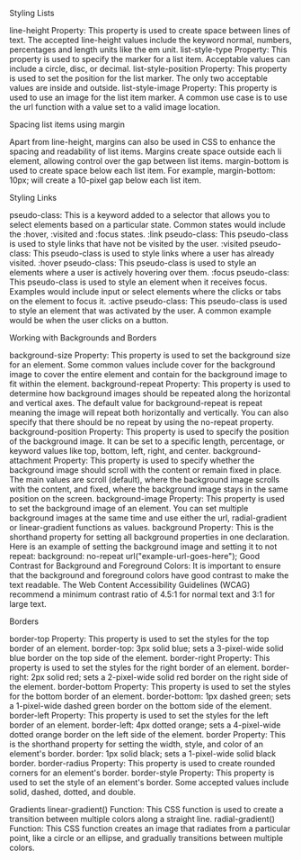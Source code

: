 <!-- @format -->

Styling Lists

line-height Property: This property is used to create space between lines of text. The accepted line-height values include the keyword normal, numbers, percentages and length units like the em unit.
list-style-type Property: This property is used to specify the marker for a list item. Acceptable values can include a circle, disc, or decimal.
list-style-position Property: This property is used to set the position for the list marker. The only two acceptable values are inside and outside.
list-style-image Property: This property is used to use an image for the list item marker. A common use case is to use the url function with a value set to a valid image location.

Spacing list items using margin

Apart from line-height, margins can also be used in CSS to enhance the spacing and readability of list items.
Margins create space outside each li element, allowing control over the gap between list items.
margin-bottom is used to create space below each list item. For example, margin-bottom: 10px; will create a 10-pixel gap below each list item.

Styling Links

pseudo-class: This is a keyword added to a selector that allows you to select elements based on a particular state. Common states would include the :hover, :visited and :focus states.
:link pseudo-class: This pseudo-class is used to style links that have not be visited by the user.
:visited pseudo-class: This pseudo-class is used to style links where a user has already visited.
:hover pseudo-class: This pseudo-class is used to style an elements where a user is actively hovering over them.
:focus pseudo-class: This pseudo-class is used to style an element when it receives focus. Examples would include input or select elements where the clicks or tabs on the element to focus it.
:active pseudo-class: This pseudo-class is used to style an element that was activated by the user. A common example would be when the user clicks on a button.

Working with Backgrounds and Borders

background-size Property: This property is used to set the background size for an element. Some common values include cover for the background image to cover the entire element and contain for the background image to fit within the element.
background-repeat Property: This property is used to determine how background images should be repeated along the horizontal and vertical axes. The default value for background-repeat is repeat meaning the image will repeat both horizontally and vertically. You can also specify that there should be no repeat by using the no-repeat property.
background-position Property: This property is used to specify the position of the background image. It can be set to a specific length, percentage, or keyword values like top, bottom, left, right, and center.
background-attachment Property: This property is used to specify whether the background image should scroll with the content or remain fixed in place. The main values are scroll (default), where the background image scrolls with the content, and fixed, where the background image stays in the same position on the screen.
background-image Property: This property is used to set the background image of an element. You can set multiple background images at the same time and use either the url, radial-gradient or linear-gradient functions as values.
background Property: This is the shorthand property for setting all background properties in one declaration. Here is an example of setting the background image and setting it to not repeat: background: no-repeat url("example-url-goes-here");
Good Contrast for Background and Foreground Colors: It is important to ensure that the background and foreground colors have good contrast to make the text readable. The Web Content Accessibility Guidelines (WCAG) recommend a minimum contrast ratio of 4.5:1 for normal text and 3:1 for large text.

Borders

border-top Property: This property is used to set the styles for the top border of an element. border-top: 3px solid blue; sets a 3-pixel-wide solid blue border on the top side of the element.
border-right Property: This property is used to set the styles for the right border of an element. border-right: 2px solid red; sets a 2-pixel-wide solid red border on the right side of the element.
border-bottom Property: This property is used to set the styles for the bottom border of an element. border-bottom: 1px dashed green; sets a 1-pixel-wide dashed green border on the bottom side of the element.
border-left Property: This property is used to set the styles for the left border of an element. border-left: 4px dotted orange; sets a 4-pixel-wide dotted orange border on the left side of the element.
border Property: This is the shorthand property for setting the width, style, and color of an element's border. border: 1px solid black; sets a 1-pixel-wide solid black border.
border-radius Property: This property is used to create rounded corners for an element's border.
border-style Property: This property is used to set the style of an element's border. Some accepted values include solid, dashed, dotted, and double.

Gradients
linear-gradient() Function: This CSS function is used to create a transition between multiple colors along a straight line.
radial-gradient() Function: This CSS function creates an image that radiates from a particular point, like a circle or an ellipse, and gradually transitions between multiple colors.
